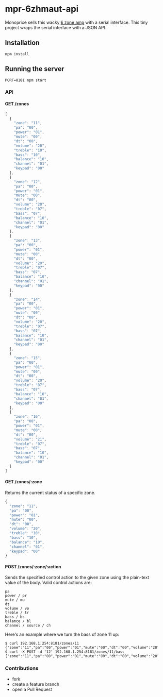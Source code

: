 # mpr-6zhmaut-api

Monoprice sells this wacky [6 zone amp](https://www.monoprice.com/product?p_id=10761) with a serial interface. This tiny project wraps the serial interface with a JSON API.

## Installation

    npm install

## Running the server

    PORT=8181 npm start

### API

#### GET /zones

```js
[
  {
    "zone": "11",
    "pa": "00",
    "power": "01",
    "mute": "00",
    "dt": "00",
    "volume": "20",
    "treble": "10",
    "bass": "10",
    "balance": "10",
    "channel": "01",
    "keypad": "00"
  },
  {
    "zone": "12",
    "pa": "00",
    "power": "01",
    "mute": "00",
    "dt": "00",
    "volume": "20",
    "treble": "07",
    "bass": "07",
    "balance": "10",
    "channel": "01",
    "keypad": "00"
  },
  {
    "zone": "13",
    "pa": "00",
    "power": "01",
    "mute": "00",
    "dt": "00",
    "volume": "20",
    "treble": "07",
    "bass": "07",
    "balance": "10",
    "channel": "01",
    "keypad": "00"
  },
  {
    "zone": "14",
    "pa": "00",
    "power": "01",
    "mute": "00",
    "dt": "00",
    "volume": "20",
    "treble": "07",
    "bass": "07",
    "balance": "10",
    "channel": "01",
    "keypad": "00"
  },
  {
    "zone": "15",
    "pa": "00",
    "power": "01",
    "mute": "00",
    "dt": "00",
    "volume": "20",
    "treble": "07",
    "bass": "07",
    "balance": "10",
    "channel": "01",
    "keypad": "00"
  },
  {
    "zone": "16",
    "pa": "00",
    "power": "01",
    "mute": "00",
    "dt": "00",
    "volume": "21",
    "treble": "07",
    "bass": "07",
    "balance": "10",
    "channel": "01",
    "keypad": "00"
  }
]
```

#### GET /zones/:zone

Returns the current status of a specific zone.

```js
{
  "zone": "11",
  "pa": "00",
  "power": "01",
  "mute": "00",
  "dt": "00",
  "volume": "20",
  "treble": "10",
  "bass": "10",
  "balance": "10",
  "channel": "01",
  "keypad": "00"
}
```

#### POST /zones/:zone/:action

Sends the specified control action to the given zone using the plain-text value of the body. Valid control actions are:

    pa
    power / pr
    mute / mu
    dt
    volume / vo
    treble / tr
    bass / bs
    balance / bl
    channel / source / ch

Here's an example where we turn the bass of zone 11 up:

```
$ curl 192.168.1.254:8181/zones/11
{"zone":"11","pa":"00","power":"01","mute":"00","dt":"00","volume":"20","treble":"10","bass":"10","balance":"10","channel":"01","keypad":"00"} 
$ curl -X POST -d '12' 192.168.1.254:8181/zones/11/bass
{"zone":"11","pa":"00","power":"01","mute":"00","dt":"00","volume":"20","treble":"10","bass":"12","balance":"10","channel":"01","keypad":"00"}
```

### Contributions

* fork
* create a feature branch
* open a Pull Request
